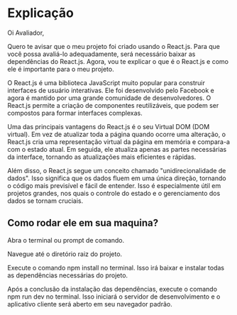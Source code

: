# Explicação 
Oi Avaliador,

Quero te avisar que o meu projeto foi criado usando o React.js. Para que você possa avaliá-lo adequadamente, será necessário baixar as dependências do React.js. Agora, vou te explicar o que é o React.js e como ele é importante para o meu projeto.

O React.js é uma biblioteca JavaScript muito popular para construir interfaces de usuário interativas. Ele foi desenvolvido pelo Facebook e agora é mantido por uma grande comunidade de desenvolvedores. O React.js permite a criação de componentes reutilizáveis, que podem ser compostos para formar interfaces complexas.

Uma das principais vantagens do React.js é o seu Virtual DOM (DOM virtual). Em vez de atualizar toda a página quando ocorre uma alteração, o React.js cria uma representação virtual da página em memória e compara-a com o estado atual. Em seguida, ele atualiza apenas as partes necessárias da interface, tornando as atualizações mais eficientes e rápidas.

Além disso, o React.js segue um conceito chamado "unidirecionalidade de dados". Isso significa que os dados fluem em uma única direção, tornando o código mais previsível e fácil de entender. Isso é especialmente útil em projetos grandes, nos quais o controle do estado e o gerenciamento dos dados se tornam cruciais.

## Como rodar ele em sua maquina? 

Abra o terminal ou prompt de comando.

Navegue até o diretório raiz do projeto.

Execute o comando npm install no terminal. Isso irá baixar e instalar todas as dependências necessárias do projeto.

Após a conclusão da instalação das dependências, execute o comando npm run dev no terminal. Isso iniciará o servidor de desenvolvimento e o aplicativo cliente será aberto em seu navegador padrão.

